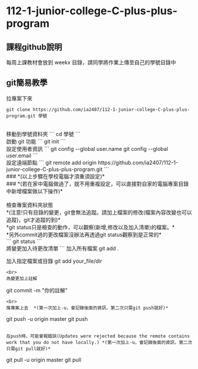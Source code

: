 # 112-1-junior-college-C-plus-plus-program

## 課程github說明
每周上課教材會放到 weekx 目錄，請同學將作業上傳至自己的學號目錄中<br>

## git簡易教學

拉專案下來
```
git clone https://github.com/ia2407/112-1-junior-college-C-plus-plus-program.git 學號
```
<br>
移動到學號資料夾
```
cd 學號
```
<br>
啟動 git 功能
```
git init
```
<br>
設定使用者資訊
```
git config --global user.name <username>
git config --global user.email <mailaddress>
```
<br>
設定遠端節點
```
git remote add origin https://github.com/ia2407/112-1-junior-college-C-plus-plus-program.git
```
<br>
### *(以上步驟在學校電腦才須重須設定)*<br>
### *(若在家中電腦做過了，就不用重複設定，可以直接對自家的電腦專案目錄中新增檔案做以下操作)*<br>
<br>
檢查專案資料夾狀態<br>
*(注意!只有目錄的變更，git會無法追蹤。請加上檔案的修改(檔案內容改變也可以追蹤)，git才追蹤的到)*<br>
*git status只是檢查的動作，可以觀察(新增,修改以及加入清單)的檔案。*<br>
*另外commit過的更改檔案沒辦法再透過git status觀察到是正常的*<br>
```
git status
```
<br>
將變更加入待更改清單
```
加入所有檔案
git add .

加入指定檔案或目錄
git add your_file/dir
```
<br>
為變更加上註解
```
git commit -m "你的註解" 
```
<br>
推專案上去  *(第一次加上-u，會記錄後面的資訊，第二次只需git push就好)*
```
git push -u origin master
git push
```

在push時，可能會報錯誤(Updates were rejected because the remote contains work that you do not have locally.) *(第一次加上-u，會記錄後面的資訊，第二次只需git pull就好)*
```
git pull -u origin master
git pull
```
